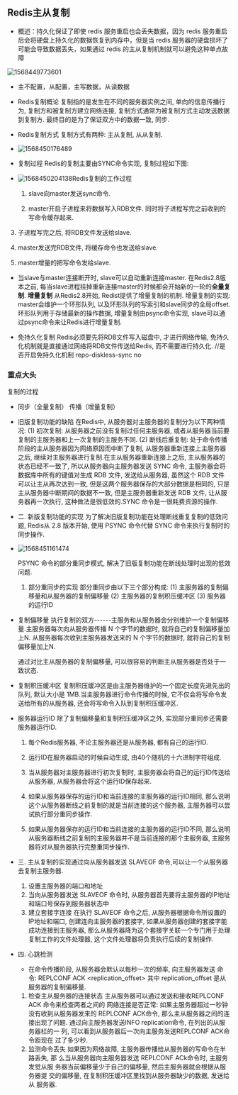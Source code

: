 ## Redis主从复制

- 概述：持久化保证了即使 redis 服务重启也会丢失数据，因为 redis 服务重启后会将硬盘上持久化的数据恢复到内存中，但是当 redis 服务器的硬盘损坏了可能会导致数据丢失，如果通过 redis 的主从复制机制就可以避免这种单点故障

![1568449773601](C:\Users\侯泽明\AppData\Roaming\Typora\typora-user-images\1568449773601.png)



- 主不配置，从配置，主写数据，从读数据

  

- Redis复制概论
  复制指的是发生在不同的服务器实例之间, 单向的信息传播行为, 复制方和被复制方建立网络连接, 复制方式通常为被复制方式主动发送数据到复制方. 最终目的是为了保证双方中的数据一致, 同步.

- Redis复制方式
  复制方式有两种: 主从复制, 从从复制.

- ![1568450176489](C:\Users\侯泽明\AppData\Roaming\Typora\typora-user-images\1568450176489.png)

- 复制过程
  Redis的复制主要由SYNC命令实现, 复制过程如下图:

- ![1568450204138](C:\Users\侯泽明\AppData\Roaming\Typora\typora-user-images\1568450204138.png)Redis复制的工作过程

  1. slave向master发送sync命令.

  2. master开启子进程来将数据写入RDB文件. 同时将子进程写完之前收到的写命令缓存起来.
     
3. 子进程写完之后, 将RDB文件发送给slave.
  
4. master发送完RDB文件, 将缓存命令也发送给slave.
  
5. master增量的把写命令发给slave.
  
   
  
- 当slave与master连接断开时, slave可以自动重新连接master. 在Redis2.8版本之前, 每当slave进程挂掉重新连接master的时候都会开始新的一轮的**全量复制**.
  **增量复制** 
  从Redis2.8开始, Redist提供了增量复制的机制.
  增量复制的实现: master会维护一个环形队列, 以及环形队列的写索引和slave同步的全局offset. 环形队列用于存储最新的操作数据, 增量复制由psync命令实现, slave可以通过psync命令来让Redis进行增量复制.

- 免持久化复制
  Redis必须要先将RDB文件写入磁盘中, 才进行网络传输, 免持久化机制就是直接通过网络将RDB文件传送给Redis, 而不需要进行持久化.
  //是否开启免持久化机制  repo-diskless-sync no 



### 重点大头

复制的过程

- 同步（全量复制）     传播（增量复制）

- 旧版复制功能的缺陷
  在Redis中, 从服务器对主服务器的复制分为以下两种情况:
  (1) 初次复制: 从服务器之前没有复制过任何主服务器, 或者从服务器当前要复制的主服务器和上一次复制的主服务不同.
  (2) 断线后重复制: 处于命令传播阶段的主从服务器因为网络原因而中断了复制, 从服务器重新连接上主服务器之后, 继续对主服务器进行复制.在主从服务器重新连接上之后, 主从服务器的状态已经不一致了, 所以从服务器向主服务器发送 SYNC 命令, 主服务器会将数据库中所有的键值对生成 RDB 文件, 发送给从服务器, 虽然这个 RDB 文件可以让主从再次达到一致, 但是这两个服务器保存的大部分数据是相同的, 只是主从服务器中断期间的数据不一致, 但是主服务器重新发送 RDB 文件, 让从服务器再一次执行, 这种做法是很低效的.SYNC 命令是一很耗费资源的操作.

- 二. 新版复制功能的实现
  为了解决旧版复制功能在处理断线重复复制的低效问题, Redis从 2.8 版本开始, 使用 PSYNC 命令代替 SYNC 命令来执行复制时的同步操作.

- ![1568451161474](C:\Users\侯泽明\AppData\Roaming\Typora\typora-user-images\1568451161474.png)

  PSYNC 命令的部分重同步模式, 解决了旧版复制功能在断线处理时出现的低效问题. 
  1. 部分重同步的实现
  部分重同步由以下三个部分构成: 
  (1) 主服务器的复制偏移量和从服务器的复制偏移量
  (2) 主服务器的复制积压缓冲区
  (3) 服务器的运行ID

- 复制偏移量
  执行复制的双方------主服务和从服务器会分别维护一个复制偏移量.主服务器每次向从服务器传播 N 个字节的数据时, 就将自己的复制偏移量加上N. 从服务器每次收到主服务器发送来的 N 个字节的数据时, 就将自己的复制偏移量加上N.

  通过对比主从服务器的复制偏移量, 可以很容易的判断主从服务器是否处于一致状态.

- 复制积压缓冲区
  复制积压缓冲区是由主服务器维护的一个固定长度先进先出的队列, 默认大小是 1MB.当主服务器进行命令传播的时候, 它不仅会将写命令发送给所有的从服务器, 还会将写命令入队到复制积压缓冲区.

- 服务器运行ID
  除了复制偏移量和复制积压缓冲区之外, 实现部分重同步还需要服务器运行ID. 

  1. 每个Redis服务器, 不论主服务器还是从服务器, 都有自己的运行ID.

  2. 运行ID在服务器启动的时候自动生成, 由40个随机的十六进制字符组成.

  3. 当从服务器对主服务器进行初次复制时, 主服务器会将自己的运行ID传送给从服务器, 从服务器会将这个运行ID保存起来. 

  4. 如果从服务器保存的运行ID和当前连接的主服务器的运行ID相同, 那么说明这个从服务器断线之前复制的就是当前连接的这个服务器, 主服务器可以尝试执行部分重同步操作.

  5. 如果从服务器保存的运行ID和当前连接的主服务器的运行ID不同, 那么说明从服务器断线之前复制的主服务器并不是当前连接的那个主服务器, 主服务器将对从服务器执行完整重同步操作.

    

- 三. 主从复制的实现通过向从服务器发送 SLAVEOF 命令,可以让一个从服务器去复制主服务器.

  1. 设置主服务器的端口和地址
  2. 当向从服务器发送 SLAVEOF 命令时, 从服务器首先要将主服务器的IP地址和端口号保存到服务器状态中
  3. 建立套接字连接
      在执行 SLAVEOF 命令之后, 从服务器根据命令所设置的IP地址和端口, 创建连向主服务器的套接字, 如果从服务器创建的套接字能成功连接到主服务器, 那么从服务器降为这个套接字关联一个专门用于处理复制工作的文件处理器, 这个文件处理器将负责执行后续的复制操作.

- 四. 心跳检测

  - 在命令传播阶段, 从服务器会默认以每秒一次的频率, 向主服务器发送
    命令:
    REPLCONF ACK <replication_offset>
    其中 replication_offset 是从服务器的复制偏移量.

  1. 检查主从服务器的连接状态
      主从服务器可以通过发送和接收REPLCONF ACK 命令来检查两者之间的
      网络连接是否正常: 如果主服务器超过一秒钟没有收到从服务器发来的
      REPLCONF ACK命令, 那么主从服务器之间的连接出现了问题.
      通过向主服务器发送INFO replication命令, 在列出的从服务器栏的一
      列, 可以看到从服务器后一次向主服务发送REPLCONF ACK命令距现在
      过了多少秒.
  2. 监测命令丢失
      如果因为网络故障, 主服务器传播给从服务器的写命令在半路丢失, 那
      么当从服务器向主服务器发送 REPLCONF ACk命令时, 主服务发觉从服
      务器当前偏移量少于自己的偏移量, 然后主服务器就会根据从服务器提
      交的偏移量, 在复制积压缓冲区里找到从服务器缺少的数据, 发送给从
      服务器.